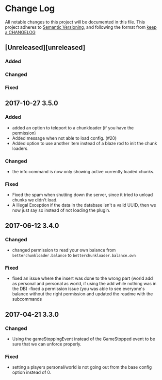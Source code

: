 # Change Log
All notable changes to this project will be documented in this file.
This project adheres to [Semantic Versioning](http://semver.org/ ), and following the format from [keep a CHANGELOG](http://keepachangelog.com/ )

## [Unreleased][unreleased]
### Added

### Changed

### Fixed


## 2017-10-27 3.5.0
### Added
 - added an option to teleport to a chunkloader (if you have the permission)
 - Added message when not able to load config. (#20)
 - Added option to use another item instead of a blaze rod to init the chunk loaders.

### Changed
 -  the info command is now only showing active currently loaded chunks.

### Fixed
 - Fixed the spam when shutting down the server, since it tried to unload chunks we didn't load.
 - A Illegal Exception if the data in the database isn't a valid UUID, then we now just say so instead of not loading the plugin.

## 2017-06-12 3.4.0
### Changed
 - changed permission to read your own balance from `betterchunkloader.balance` to `betterchunkloader.balance.own`

### Fixed
 - fixed an issue where the insert was done to the wrong part (world add as personal and personal as world, if using the add while nothing was in the DB)
-fixed a permission issue (you was able to see everyone's balance without the right permission and updated the readme with the subcommands


## 2017-04-21 3.3.0
### Changed
 - Using the gameStoppingEvent instead of the GameStopped event to be sure that we can unforce properly.
 
### Fixed
- setting a players personal/world is not going out from the base config option instead of 0.

